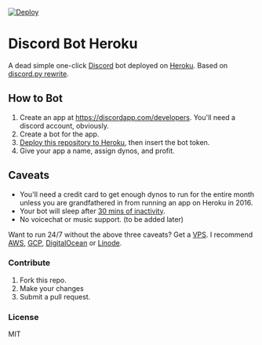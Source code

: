 [![Deploy](https://www.herokucdn.com/deploy/button.svg)](https://heroku.com/deploy)

# Discord Bot Heroku
A dead simple one-click [Discord](https://discordapp.com) bot deployed on [Heroku](https://heroku.com). Based on [discord.py rewrite](https://github.com/Rapptz/discord.py/tree/rewrite).

## How to Bot

1. Create an app at https://discordapp.com/developers. You'll need a discord account, obviously.
2. Create a bot for the app.
3. [Deploy this repository to Heroku](https://heroku.com/deploy), then insert the bot token.
4. Give your app a name, assign dynos, and profit.

## Caveats

* You'll need a credit card to get enough dynos to run for the entire month unless you are grandfathered in from running an app on Heroku in 2016.
* Your bot will sleep after [30 mins of inactivity](https://www.heroku.com/pricing#dyno-comparison).
* No voicechat or music support. (to be added later)

Want to run 24/7 without the above three caveats? Get a [VPS](https://en.wikipedia.org/wiki/Virtual_private_server). I recommend [AWS](https://aws.amazon.com), [GCP](https://cloud.google.com), [DigitalOcean](https://m.do.co/c/6906a2f19dea) or [Linode](https://www.linode.com/?r=5b3797e6db42b0d37d9a1017f98a48da38185644).

### Contribute

1. Fork this repo.
2. Make your changes
3. Submit a pull request.

### License

MIT

